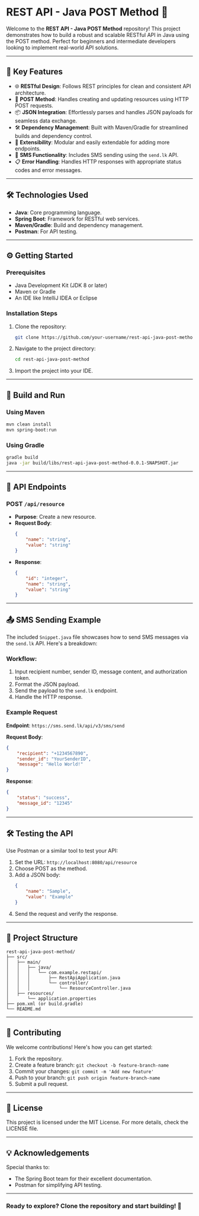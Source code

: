 # REST API - Java POST Method 🚀

Welcome to the **REST API - Java POST Method** repository! This project demonstrates how to build a robust and scalable RESTful API in Java using the POST method. Perfect for beginners and intermediate developers looking to implement real-world API solutions.

---

## 🎯 Key Features

- 🌐 **RESTful Design**: Follows REST principles for clean and consistent API architecture.
- 📨 **POST Method**: Handles creating and updating resources using HTTP POST requests.
- 📦 **JSON Integration**: Effortlessly parses and handles JSON payloads for seamless data exchange.
- 🛠 **Dependency Management**: Built with Maven/Gradle for streamlined builds and dependency control.
- 🔄 **Extensibility**: Modular and easily extendable for adding more endpoints.
- 📲 **SMS Functionality**: Includes SMS sending using the `send.lk` API.
- 📋 **Error Handling**: Handles HTTP responses with appropriate status codes and error messages.

---

## 🛠 Technologies Used

- **Java**: Core programming language.
- **Spring Boot**: Framework for RESTful web services.
- **Maven/Gradle**: Build and dependency management.
- **Postman**: For API testing.

---

## ⚙️ Getting Started

### Prerequisites

- Java Development Kit (JDK 8 or later)
- Maven or Gradle
- An IDE like IntelliJ IDEA or Eclipse

### Installation Steps

1. Clone the repository:
   ```bash
   git clone https://github.com/your-username/rest-api-java-post-method.git
   ```
2. Navigate to the project directory:
   ```bash
   cd rest-api-java-post-method
   ```
3. Import the project into your IDE.

---

## 🚀 Build and Run

### Using Maven
```bash
mvn clean install
mvn spring-boot:run
```

### Using Gradle
```bash
gradle build
java -jar build/libs/rest-api-java-post-method-0.0.1-SNAPSHOT.jar
```

---

## 🔗 API Endpoints

### **POST** `/api/resource`
- **Purpose**: Create a new resource.
- **Request Body**:
  ```json
  {
      "name": "string",
      "value": "string"
  }
  ```
- **Response**:
  ```json
  {
      "id": "integer",
      "name": "string",
      "value": "string"
  }
  ```

---

## 📤 SMS Sending Example

The included `Snippet.java` file showcases how to send SMS messages via the `send.lk` API. Here's a breakdown:

### Workflow:
1. Input recipient number, sender ID, message content, and authorization token.
2. Format the JSON payload.
3. Send the payload to the `send.lk` endpoint.
4. Handle the HTTP response.

### Example Request

**Endpoint**: `https://sms.send.lk/api/v3/sms/send`

**Request Body**:
```json
{
    "recipient": "+1234567890",
    "sender_id": "YourSenderID",
    "message": "Hello World!"
}
```

**Response**:
```json
{
    "status": "success",
    "message_id": "12345"
}
```

---

## 🛠 Testing the API

Use Postman or a similar tool to test your API:

1. Set the URL: `http://localhost:8080/api/resource`
2. Choose POST as the method.
3. Add a JSON body:
   ```json
   {
       "name": "Sample",
       "value": "Example"
   }
   ```
4. Send the request and verify the response.

---

## 📂 Project Structure

```
rest-api-java-post-method/
├── src/
│   ├── main/
│   │   ├── java/
│   │   │   └── com.example.restapi/
│   │   │       ├── RestApiApplication.java
│   │   │       └── controller/
│   │   │           └── ResourceController.java
│   ├── resources/
│       └── application.properties
├── pom.xml (or build.gradle)
└── README.md
```

---

## 🌟 Contributing

We welcome contributions! Here's how you can get started:
1. Fork the repository.
2. Create a feature branch: `git checkout -b feature-branch-name`
3. Commit your changes: `git commit -m 'Add new feature'`
4. Push to your branch: `git push origin feature-branch-name`
5. Submit a pull request.

---

## 📜 License

This project is licensed under the MIT License. For more details, check the LICENSE file.

---

## 💡 Acknowledgements

Special thanks to:
- The Spring Boot team for their excellent documentation.
- Postman for simplifying API testing.

---

### Ready to explore? Clone the repository and start building! 🎉


